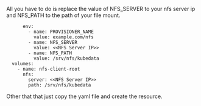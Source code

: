 All you have to do is replace the value of NFS_SERVER to your nfs server ip and NFS_PATH to the path of your file mount. 

          env:
            - name: PROVISIONER_NAME
              value: example.com/nfs
            - name: NFS_SERVER
              value: <<NFS Server IP>>
            - name: NFS_PATH
              value: /srv/nfs/kubedata
      volumes:
        - name: nfs-client-root
          nfs:
            server: <<NFS Server IP>>
            path: /srv/nfs/kubedata

Other that that just copy the yaml file and create the resource.